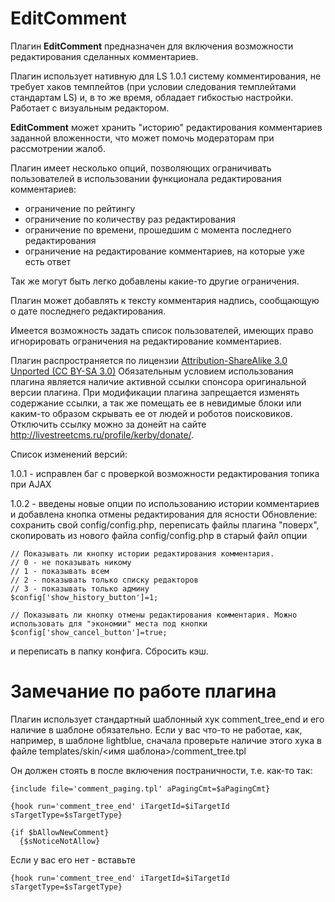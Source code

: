 EditComment
===========

Плагин <strong>EditComment</strong> предназначен для включения возможности редактирования сделанных  комментариев.<cut>

Плагин использует нативную для LS 1.0.1 систему комментирования, не требует хаков  темплейтов (при условии следования темплейтами стандартам LS) и, в то же время, обладает гибкостью настройки. Работает с визуальным редактором.

<strong>EditComment</strong> может хранить "историю" редактирования комментариев заданной вложенности, что может помочь модераторам при рассмотрении жалоб.

Плагин имеет несколько опций, позволяющих ограничивать пользователей в использовании функционала редактирования комментариев:

- ограничение по рейтингу
- ограничение по количеству раз редактирования
- ограничение по времени, прошедшим с момента последнего редактирования
- ограничение на редактирование комментариев, на которые уже есть ответ

Так же могут быть легко добавлены какие-то другие ограничения.

Плагин может добавлять к тексту комментария надпись, сообщающую о дате последнего редактирования.

Имеется возможность задать список пользователей, имеющих право игнорировать ограничения на редактирование комментариев.

Плагин распространяется по лицензии <a href="http://creativecommons.org/licenses/by-sa/3.0/deed.ru">Attribution-ShareAlike 3.0 Unported (CC BY-SA 3.0)</a>
Обязательным условием использования плагина является наличие активной ссылки спонсора оригинальной версии плагина. При модификации плагина запрещается изменять содержание ссылки, а так же помещать ее в невидимые блоки или каким-то образом скрывать ее от людей и роботов поисковиков. Отключить ссылку можно за донейт на сайте <a href="http://livestreetcms.ru/profile/kerby/donate/">http://livestreetcms.ru/profile/kerby/donate/</a>.


Список изменений версий:

1.0.1 - исправлен баг с проверкой возможности редактирования топика при AJAX

1.0.2 - введены новые опции по использованию истории комментариев и добавлена кнопка отмены редактирования для ясности
Обновление: сохранить свой config/config.php, переписать файлы плагина "поверх", скопировать из нового файла config/config.php в старый файл опции 
```
// Показывать ли кнопку истории редактирования комментария.
// 0 - не показывать никому
// 1 - показывать всем
// 2 - показывать только списку редакторов
// 3 - показывать только админу
$config['show_history_button']=1;

// Показывать ли кнопку отмены редактирования комментария. Можно использовать для "экономии" места под кнопки
$config['show_cancel_button']=true;
```
и переписать в папку конфига. Сбросить кэш.

Замечание по работе плагина
===========================

Плагин использует стандартный шаблонный хук comment_tree_end и его наличие в шаблоне обязательно. Если у вас что-то не работае, как, например, в шаблоне lightblue, сначала проверьте наличие этого хука в файле templates/skin/<имя шаблона>/comment_tree.tpl

Он должен стоять в после включения постраничности, т.е. как-то так:

```smarty
{include file='comment_paging.tpl' aPagingCmt=$aPagingCmt}

{hook run='comment_tree_end' iTargetId=$iTargetId sTargetType=$sTargetType}

{if $bAllowNewComment}
  {$sNoticeNotAllow}
```  

Если у вас его нет - вставьте

```smarty
{hook run='comment_tree_end' iTargetId=$iTargetId sTargetType=$sTargetType}
```  
